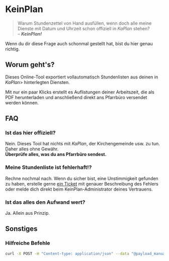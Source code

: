# KeinPlan

> Warum Stundenzettel von Hand ausfüllen, wenn doch alle meine Dienste mit Datum
und Uhrzeit schon offiziell in *KaPlan* stehen? \
– ***KeinPlan!***

Wenn du dir diese Frage auch schonmal gestellt hat, bist du hier genau richtig.

## Worum geht's?

Dieses Online-Tool exportiert vollautomatisch Stundenlisten aus deinen in
*KaPlan*> hinterlegten Diensten.

Mit nur ein paar Klicks erstellt es Auflistungen deiner Arbeitszeit, die als PDF
herunterladen und anschließend direkt ans Pfarrbüro versendet werden können.

## FAQ

### Ist das hier offiziell?

Nein. Dieses Tool hat nichts mit *KaPlan*, der Kirchengemeinde usw. zu tun.
Daher alles ohne Gewähr.\
**Überprüfe alles, was du ans Pfarrbüro sendest.**

### Meine Stundenliste ist fehlerhaft!?

Rechne nochmal nach. Wenn du sicher bist, eine Unstimmigkeit gefunden zu haben,
erstelle gerne [ein Ticket](https://github.com/nbe95/KeinPlan/issues) mit
genauer Beschreibung des Fehlers oder melde dich direkt beim
KeinPlan-Administrator deines Vertrauens.

### Ist das alles den Aufwand wert?

Ja. Allein aus Prinzip.

## Sonstiges

### Hilfreiche Befehle

```sh
curl -X POST -H "Content-type: application/json" --data "@payload_manual.json" http://127.0.0.1:8080/time-sheet/weekly/pdf?nofooter > out.pdf
```
